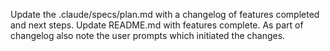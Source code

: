 Update the .claude/specs/plan.md with a changelog of features completed and next steps. Update README.md with features complete. As part of changelog also note the user prompts which initiated the changes.